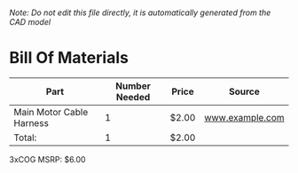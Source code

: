 ###### Note: Do not edit this file directly, it is automatically generated from the CAD model 
# Bill Of Materials 
 |Part|Number Needed|Price|Source| 
 |----|----------|-----|-----|
|Main Motor Cable Harness |1|$2.00|www.example.com|
|Total: |1|$2.00| |

 3xCOG MSRP: $6.00